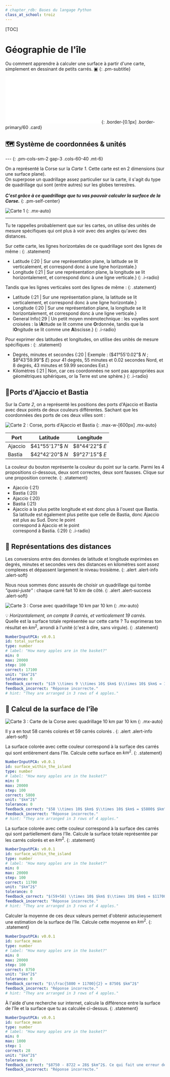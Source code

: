 ```yaml
---
# chapter_rdb: Bases du langage Python
class_at_school: troiz
---
```


[TOC]



# Géographie de l'île

Ou comment apprendre à calculer une surface à partir d'une carte, simplement en dessinant de petits carrés. ▣
{: .pm-subtitle}

![Header](/static/pm/corsica/files/header.html)
{: .border-[0.1px] .border-primary/60 .card}



## 🗺️ Système de coordonnées & unités

--- {: .pm-cols-sm-2 gap-3 .cols-60-40 .mt-6}

On a représenté la Corse sur la _Carte 1_. Cette carte est en $2$ dimensions (sur une surface plane).<br>On superpose un quadrillage assez particulier sur la carte, il s'agit du type de quadrillage qui sont (entre autres) sur les globes terrestres.<br><br>
***C'est grâce à ce quadrillage que tu vas pouvoir calculer la surface de la Corse.***
{: .pm-self-center}

![Carte 1](/static/pm/corsica/files/corsica_grid_with_grid.svg)
{: .mx-auto}

---




Tu te rappelles probablement que sur les cartes, on utilise des unités de mesure spécifiques qui ont plus à voir avec des angles qu'avec des distances.



Sur cette carte, les lignes horizontales de ce quadrillage sont des lignes de même :
{: .statement}

- Latitude {:20 | Sur une représentation plane, la latitude se lit verticalement, et correspond donc à une ligne horizontale.}
- Longitude {:21 | Sur une représentation plane, la longitude se lit horizontalement, et correspond donc à une ligne verticale.}
  {: .i-radio}

Tandis que les lignes verticales sont des lignes de même :
{: .statement}

- Latitude {:21 | Sur une représentation plane, la latitude se lit verticalement, et correspond donc à une ligne horizontale.}
- Longitude {:20 | Sur une représentation plane, la longitude se lit horizontalement, et correspond donc à une ligne verticale.}
- General Info{:29 | Un petit moyen mnémotechnique : les voyelles sont croisées : la l**A**titude se lit comme une **O**rdonnée, tandis que la l**O**ngitude se lit comme une **A**bscisse.}
  {: .i-radio}

Pour exprimer des latitudes et longitudes, on utilise des unités de mesure spécifiques :
{: .statement}

- Degrés, minutes et secondes {:20 | Exemple : ($41°55'0.02"$ $N$ ; $8°43'59.99"$ $E$) pour 41 degrés, 55 minutes et 0.02 secondes Nord, et 8 degrés, 43 minutes et 59.99 secondes Est.}
- Kilomètres {:21 | Non, car ces coordonnées ne sont pas appropriées aux géométriques sphériques, or la Terre est une sphère.}
  {: .i-radio}



## 📍Ports d'Ajaccio et Bastia

Sur la _Carte 2_, on a représenté les positions des ports d'Ajaccio et Bastia avec deux points de deux couleurs différentes. Sachant que les coordonnées des ports de ces deux villes sont :


![Carte 2 : Corse, ports d'Ajaccio et Bastia](/static/pm/corsica/files/corsica_grid_with_cities.svg)
{: .max-w-[600px] .mx-auto}




| Port    | Latitude       | Longitude     |
| ------- | -------------- | ------------- |
| Ajaccio | $41°55'17"$ $N$ | $8°44'22"$ $E$ |
| Bastia  | $42°42'20"$ $N$ | $9°27'15"$ $E$ |



La couleur du bouton représente la couleur du point sur la carte. Parmi les 4 propositions ci-dessous, deux sont correctes, deux sont fausses. Clique sur une proposition correcte.
{: .statement}

- <div class="badge badge-secondary badge-xs" style="border-radius: 15rem;"></div> Ajaccio {:21}
- <div class="badge badge-secondary badge-xs" style="border-radius: 15rem;"></div> Bastia {:20}
- <div class="badge badge-accent badge-xs" style="border-radius: 15rem;"></div> Ajaccio {:20}
- <div class="badge badge-accent badge-xs" style="border-radius: 15rem;"></div> Bastia {:21}
- Ajaccio a la plus petite longitude et est donc plus à l'ouest que Bastia. Sa latitude est également plus petite que celle de Bastia, donc Ajaccio est plus au Sud. Donc le point <div class="badge badge-accent badge-xs" style="border-radius: 15rem;"></div> correspond à Ajaccio et le point <div class="badge badge-secondary badge-xs" style="border-radius: 15rem;"></div> correspond à Bastia. {:29}
{: .i-radio}




## 📏 Représentations des distances


Les conversions entre des données de latitude et longitude exprimées en degrés, minutes et secondes vers des distances en kilomètres sont assez complexes et dépassent largement le niveau troisième.
{: .alert .alert-info .alert-soft}


Nous nous sommes donc assurés de choisir un quadrillage qui tombe *"quasi-juste"* : chaque carré fait $10$ $km$ de côté.
{: .alert .alert-success .alert-soft}



![Carte 3 : Corse avec quadrillage $10$ $km$ par $10$ $km$](/static/pm/corsica/files/corsica_grid_square.svg)
{: .mx-auto}


💡 _Horizontalement, on compte 9 carrés, et verticalement 19 carrés._<br>
Quelle est la surface totale représentée sur cette carte ? Tu exprimeras ton résultat en $km^2$, arrondi à l'unité (c'est à dire, sans virgule).
{: .statement}






```yaml
NumberInputPCA: v0.0.1
id: total_surface
type: number
# label: "How many apples are in the basket?"
min: 0
max: 20000
step: 100
correct: 17100
unit: "$km^2$"
tolerance: 0
feedback_correct: "$19 \\times 9 \\times 10$ $km$ $\\times 10$ $km$ = 17100"
feedback_incorrect: "Réponse incorrecte."
# hint: "They are arranged in 3 rows of 4 apples."
```




## 🧮 Calcul de la surface de l'île



![Carte 3 : Carte de la Corse avec quadrillage $10$ $km$ par $10$ $km$](/static/pm/corsica/files/corsica_grid_cells_dichotomy.svg)
{: .mx-auto}



Il y a en tout $58$ carrés colorés <span class="badge badge-secondary badge-xs" style="border-radius: 15rem;"></span> et $59$ carrés colorés <span class="badge badge-accent badge-xs" style="border-radius: 15rem;"></span>.
{: .alert .alert-info .alert-soft}





La surface colorée avec cette couleur <span class="badge badge-secondary badge-xs" style="border-radius: 15rem;"></span> correspond à la surface des carrés qui sont entièrement dans l'île. Calcule cette surface en $km^2$.
{: .statement}



```yaml
NumberInputPCA: v0.0.1
id: surface_within_the_island
type: number
# label: "How many apples are in the basket?"
min: 0
max: 20000
step: 100
correct: 5800
unit: "$km^2$"
tolerance: 0
feedback_correct: "$58 \\times 10$ $km$ $\\times 10$ $km$ = $5800$ $km^2$"
feedback_incorrect: "Réponse incorrecte."
# hint: "They are arranged in 3 rows of 4 apples."
```



La surface colorée avec cette couleur <span class="badge badge-accent badge-xs" style="border-radius: 15rem;"></span> correspond à la surface des carrés qui sont partiellement dans l'île. Calcule la surface totale représentée par les carrés colorés <span class="badge badge-secondary badge-xs" style="border-radius: 15rem;"></span> et <span class="badge badge-accent badge-xs" style="border-radius: 15rem;"></span> en $km^2$.
{: .statement}



```yaml
NumberInputPCA: v0.0.1
id: surface_within_the_island
type: number
# label: "How many apples are in the basket?"
min: 0
max: 20000
step: 100
correct: 11700
unit: "$km^2$"
tolerance: 0
feedback_correct: "$(59+58) \\times 10$ $km$ $\\times 10$ $km$ = $11700$ $km^2$"
feedback_incorrect: "Réponse incorrecte."
# hint: "They are arranged in 3 rows of 4 apples."
```





Calculer la moyenne de ces deux valeurs permet d'obtenir astucieusement une estimation de la surface de l'île. Calcule cette moyenne en $km^2$.
{: .statement}


```yaml
NumberInputPCA: v0.0.1
id: surface_mean
type: number
# label: "How many apples are in the basket?"
min: 0
max: 20000
step: 100
correct: 8750
unit: "$km^2$"
tolerance: 0
feedback_correct: "$\\frac{5800 + 11700}{2} = 8750$ $km^2$"
feedback_incorrect: "Réponse incorrecte."
# hint: "They are arranged in 3 rows of 4 apples."
```




À l'aide d'une recherche sur internet, calcule la différence entre la surface de l'île et la surface que tu as calculée ci-dessus.
{: .statement}



```yaml
NumberInputPCA: v0.0.1
id: surface_mean
type: number
# label: "How many apples are in the basket?"
min: 0
max: 1000
step: 1
correct: 28
unit: "$km^2$"
tolerance: 0
feedback_correct: "$8750 - 8722 = 28$ $km^2$. Ce qui fait une erreur de $28 / 8722 = 0.00321$, soit $0.321\\%$."
feedback_incorrect: "Réponse incorrecte."
```


<!-- ## 🏘️ Notion de voisinage

🏗️ 🏗️ 🏗️ À paraître en 2026.
*Tu découvriras ici une façon encore plus maline de sélectionner les carrés que l'on inclut dans la surface de l'île, grâce à la notion de voisinage. Cette méthode permet d'être encore plus précis que ci-dessus*
{: .alert .alert-info .alert-soft .mt-12}

 -->


